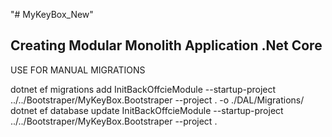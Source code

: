 "# MyKeyBox_New" 
## Creating Modular Monolith Application .Net Core 


USE FOR MANUAL MIGRATIONS

dotnet ef migrations add InitBackOffcieModule --startup-project ../../Bootstraper/MyKeyBox.Bootstraper --project . -o ./DAL/Migrations/
 dotnet ef database update InitBackOffcieModule --startup-project ../../Bootstraper/MyKeyBox.Bootstraper --project .
